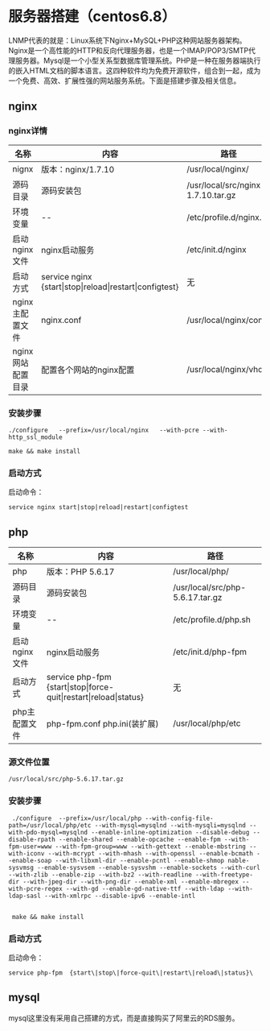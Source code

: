 # 服务器搭建（centos6.8）

LNMP代表的就是：Linux系统下Nginx+MySQL+PHP这种网站服务器架构。Nginx是一个高性能的HTTP和反向代理服务器，也是一个IMAP/POP3/SMTP代理服务器。Mysql是一个小型关系型数据库管理系统。PHP是一种在服务器端执行的嵌入HTML文档的脚本语言。这四种软件均为免费开源软件，组合到一起，成为一个免费、高效、扩展性强的网站服务系统。下面是搭建步骤及相关信息。

## nginx

### nginx详情

| 名称 | 内容 | 路径 |
| --- | --- | --- |
| nignx | 版本：nginx/1.7.10 | /usr/local/nginx/ |
| 源码目录 | 源码安装包 | /usr/local/src/nginx-1.7.10.tar.gz |
| 环境变量 | -- | /etc/profile.d/nginx.sh |
| 启动nginx文件 | nginx启动服务 | /etc/init.d/nginx |
| 启动方式 | service nginx {start\|stop\|reload\|restart\|configtest} | 无 |
| nginx主配置文件 | nginx.conf | /usr/local/nginx/conf |
| nginx网站配置目录 | 配置各个网站的nginx配置 | /usr/local/nginx/vhost |

### 安装步骤

```shell
./configure   --prefix=/usr/local/nginx   --with-pcre --with-http_ssl_module

make && make install
```

### 启动方式

启动命令：

`service nginx start|stop|reload|restart|configtest`

## php

| 名称 | 内容 | 路径 |
| --- | --- | --- |
| php | 版本：PHP 5.6.17 | /usr/local/php/ |
| 源码目录 | 源码安装包 | /usr/local/src/php-5.6.17.tar.gz |
| 环境变量 | -- | /etc/profile.d/php.sh |
| 启动nginx文件 | nginx启动服务 | /etc/init.d/php-fpm |
| 启动方式 | service php-fpm  {start\|stop\|force-quit\|restart\|reload\|status} | 无 |
| php主配置文件 | php-fpm.conf  php.ini\(装扩展\) | /usr/local/php/etc |

### 源文件位置

`/usr/local/src/php-5.6.17.tar.gz`

### 安装步骤

```shell
 ./configure  --prefix=/usr/local/php --with-config-file-path=/usr/local/php/etc --with-mysql=mysqlnd --with-mysqli=mysqlnd --with-pdo-mysql=mysqlnd --enable-inline-optimization --disable-debug --disable-rpath --enable-shared --enable-opcache --enable-fpm --with-fpm-user=www --with-fpm-group=www --with-gettext --enable-mbstring --with-iconv --with-mcrypt --with-mhash --with-openssl --enable-bcmath --enable-soap --with-libxml-dir --enable-pcntl --enable-shmop nable-sysvmsg --enable-sysvsem --enable-sysvshm --enable-sockets --with-curl --with-zlib --enable-zip --with-bz2 --with-readline --with-freetype-dir --with-jpeg-dir --with-png-dir --enable-xml --enable-mbregex --with-pcre-regex --with-gd --enable-gd-native-ttf --with-ldap --with-ldap-sasl --with-xmlrpc --disable-ipv6 --enable-intl


 make && make install
```

### 启动方式

启动命令：



`service php-fpm  {start\|stop\|force-quit\|restart\|reload\|status}\`

## mysql



mysql这里没有采用自己搭建的方式，而是直接购买了阿里云的RDS服务。

